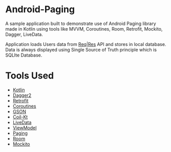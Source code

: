 # Android-Paging
A sample application built to demonstrate use of Android Paging library made in Kotlin using tools like MVVM, Coroutines, Room, Retrofit, Mockito, Dagger, LiveData.

Application loads Users data from [Req|Res](https://reqres.in/) API and stores in local database. Data is always displayed using Single Source of Truth principle which is SQLIte Database. 

# Tools Used
 - [Kotlin](https://kotlinlang.org/)
 - [Dagger2](https://dagger.dev/)
 - [Retrofit](https://square.github.io/retrofit/)
 - [Coroutines](https://developer.android.com/kotlin/coroutines)
 - [GSON](https://github.com/google/gson)
 - [Coil-Kt](https://coil-kt.github.io/coil/)
 - [LiveData](https://developer.android.com/topic/libraries/architecture/livedata)
 - [ViewModel](https://developer.android.com/topic/libraries/architecture/viewmodel)
 - [Paging](https://developer.android.com/topic/libraries/architecture/paging)
 - [Room](https://developer.android.com/topic/libraries/architecture/room)
 - [Mockito](https://site.mockito.org/)
